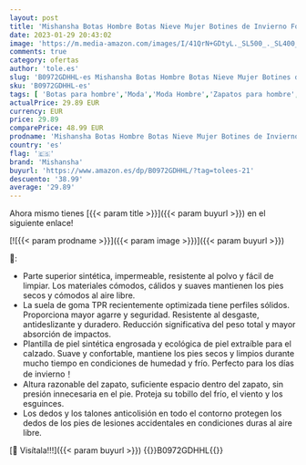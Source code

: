 ```yaml
---
layout: post
title: 'Mishansha Botas Hombre Botas Nieve Mujer Botines de Invierno Forro Caliente Bota de Senderismo Al Aire Libre Zapatillas Trekking Kobicha Gr.42'
date: 2023-01-29 20:43:02
image: 'https://m.media-amazon.com/images/I/41QrN+GDtyL._SL500_._SL400_.jpg'
comments: true
category: ofertas
author: 'tole.es'
slug: 'B0972GDHHL-es Mishansha Botas Hombre Botas Nieve Mujer Botines de...'
sku: 'B0972GDHHL-es'
tags: [ 'Botas para hombre','Moda','Moda Hombre','Zapatos para hombre','botines','mishansha','🇪🇸', ]
actualPrice: 29.89 EUR
currency: EUR
price: 29.89
comparePrice: 48.99 EUR
prodname: 'Mishansha Botas Hombre Botas Nieve Mujer Botines de Invierno Forro Caliente Bota de Senderismo Al Aire Libre Zapatillas Trekking Kobicha Gr.42'
country: 'es'
flag: '🇪🇸'
brand: 'Mishansha'
buyurl: 'https://www.amazon.es/dp/B0972GDHHL/?tag=tolees-21'
descuento: '38.99'
average: '29.89'
---
```


Ahora mismo tienes [{{< param title >}}]({{< param buyurl >}}) en el siguiente enlace!

[![{{< param prodname >}}]({{< param image >}})]({{< param buyurl >}})

🔎:

- Parte superior sintética, impermeable, resistente al polvo y fácil de limpiar. Los materiales cómodos, cálidos y suaves mantienen los pies secos y cómodos al aire libre.
- La suela de goma TPR recientemente optimizada tiene perfiles sólidos. Proporciona mayor agarre y seguridad. Resistente al desgaste, antideslizante y duradero. Reducción significativa del peso total y mayor absorción de impactos.
- Plantilla de piel sintética engrosada y ecológica de piel extraíble para el calzado. Suave y confortable, mantiene los pies secos y limpios durante mucho tiempo en condiciones de humedad y frío. Perfecto para los días de invierno！
- Altura razonable del zapato, suficiente espacio dentro del zapato, sin presión innecesaria en el pie. Proteja su tobillo del frío, el viento y los esguinces.
- Los dedos y los talones anticolisión en todo el contorno protegen los dedos de los pies de lesiones accidentales en condiciones duras al aire libre.

[🛒 Visítala!!!]({{< param buyurl >}})
{{<world>}}B0972GDHHL{{</world>}}
